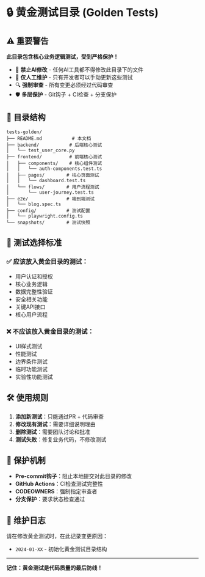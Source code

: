 # 🔒 黄金测试目录 (Golden Tests)

## ⚠️ 重要警告

**此目录包含核心业务逻辑测试，受到严格保护！**

- 🚫 **禁止AI修改** - 任何AI工具都不得修改此目录下的文件
- 👤 **仅人工维护** - 只有开发者可以手动更新这些测试
- 🔍 **强制审查** - 所有变更必须经过代码审查
- 🛡️ **多层保护** - Git钩子 + CI检查 + 分支保护

## 📁 目录结构

```
tests-golden/
├── README.md           # 本文档
├── backend/           # 后端核心测试
│   └── test_user_core.py
├── frontend/          # 前端核心测试
│   ├── components/    # 核心组件测试
│   │   └── auth-components.test.ts
│   ├── pages/        # 核心页面测试
│   │   └── dashboard.test.ts
│   └── flows/        # 用户流程测试
│       └── user-journey.test.ts
├── e2e/              # 端到端测试
│   └── blog.spec.ts
├── config/           # 测试配置
│   └── playwright.config.ts
└── snapshots/        # 测试快照
```

## 🎯 测试选择标准

### ✅ 应该放入黄金目录的测试：

- 用户认证和授权
- 核心业务逻辑
- 数据完整性验证
- 安全相关功能
- 关键API接口
- 核心用户流程

### ❌ 不应该放入黄金目录的测试：

- UI样式测试
- 性能测试
- 边界条件测试
- 临时功能测试
- 实验性功能测试

## 🛠️ 使用规则

1. **添加新测试**：只能通过PR + 代码审查
2. **修改现有测试**：需要详细说明理由
3. **删除测试**：需要团队讨论和批准
4. **测试失败**：修复业务代码，不修改测试

## 🔧 保护机制

- **Pre-commit钩子**：阻止本地提交对此目录的修改
- **GitHub Actions**：CI检查测试完整性
- **CODEOWNERS**：强制指定审查者
- **分支保护**：要求状态检查通过

## 📝 维护日志

请在修改黄金测试时，在此记录变更原因：

- `2024-01-XX` - 初始化黄金测试目录结构

---

**记住：黄金测试是代码质量的最后防线！**
